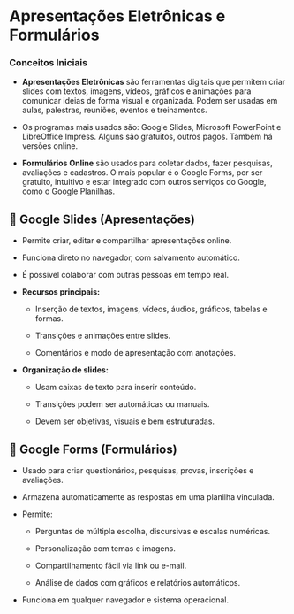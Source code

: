 # Apresentações Eletrônicas e Formulários
### Conceitos Iniciais
- **Apresentações Eletrônicas** são ferramentas digitais que permitem criar slides com textos, imagens, vídeos, gráficos e animações para comunicar ideias de forma visual e organizada. Podem ser usadas em aulas, palestras, reuniões, eventos e treinamentos.

- Os programas mais usados são: Google Slides, Microsoft PowerPoint e LibreOffice Impress. Alguns são gratuitos, outros pagos. Também há versões online.

- **Formulários Online** são usados para coletar dados, fazer pesquisas, avaliações e cadastros. O mais popular é o Google Forms, por ser gratuito, intuitivo e estar integrado com outros serviços do Google, como o Google Planilhas.

## 📌 Google Slides (Apresentações)
- Permite criar, editar e compartilhar apresentações online.

- Funciona direto no navegador, com salvamento automático.

- É possível colaborar com outras pessoas em tempo real.

- **Recursos principais:**

    - Inserção de textos, imagens, vídeos, áudios, gráficos, tabelas e formas.

    - Transições e animações entre slides.

    - Comentários e modo de apresentação com anotações.

- **Organização de slides:**

    - Usam caixas de texto para inserir conteúdo.

    - Transições podem ser automáticas ou manuais.

    - Devem ser objetivas, visuais e bem estruturadas.

## 📌 Google Forms (Formulários)
- Usado para criar questionários, pesquisas, provas, inscrições e avaliações.

- Armazena automaticamente as respostas em uma planilha vinculada.

- Permite:

    - Perguntas de múltipla escolha, discursivas e escalas numéricas.

    - Personalização com temas e imagens.

    - Compartilhamento fácil via link ou e-mail.

    - Análise de dados com gráficos e relatórios automáticos.

- Funciona em qualquer navegador e sistema operacional.